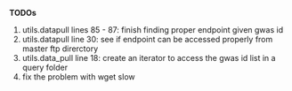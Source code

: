 **TODOs**
1. utils.datapull lines 85 - 87: finish finding proper endpoint given gwas id
2.  utils.datapull line 30: see if endpoint can be accessed properly from master ftp direrctory
3. utils.data_pull line 18: create an iterator to access the gwas id list in a query folder
4. fix the problem with wget slow